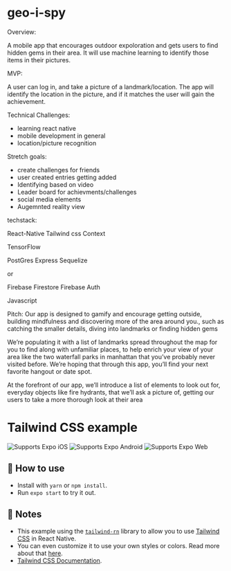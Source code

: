 # geo-i-spy

Overview:

A mobile app that encourages outdoor expoloration and gets users to find hidden gems in their area. It will use machine learning to identify those items in their pictures.

MVP:

A user can log in, and take a picture of a landmark/location. The app will identify the location in the picture, and if it matches the user will gain the achievement.

Technical Challenges:

- learning react native
- mobile development in general
- location/picture recognition

Stretch goals:

- create challenges for friends
- user created entries getting added
- Identifying based on video
- Leader board for achievments/challenges
- social media elements
- Augemnted reality view

techstack:

React-Native
Tailwind css
Context

TensorFlow

PostGres
Express
Sequelize

or

Firebase Firestore
Firebase Auth

Javascript

Pitch:
Our app is designed to gamify and encourage getting outside, building mindfulness and discovering more of the area around you., such as catching the smaller details, diving into landmarks or finding hidden gems

We’re populating it with a list of landmarks spread throughout the map for you to find along with unfamiliar places, to help enrich your view of your area like the two waterfall parks in manhattan that you’ve probably never visited before. We’re hoping that through this app, you’ll find your next favorite hangout or date spot.

At the forefront of our app, we’ll introduce a list of elements to look out for, everyday objects like fire hydrants, that we’ll ask a picture of, getting our users to take a more thorough look at their area

# Tailwind CSS example

<p>
  <!-- iOS -->
  <img alt="Supports Expo iOS" longdesc="Supports Expo iOS" src="https://img.shields.io/badge/iOS-4630EB.svg?style=flat-square&logo=APPLE&labelColor=999999&logoColor=fff" />
  <!-- Android -->
  <img alt="Supports Expo Android" longdesc="Supports Expo Android" src="https://img.shields.io/badge/Android-4630EB.svg?style=flat-square&logo=ANDROID&labelColor=A4C639&logoColor=fff" />
  <!-- Web -->
  <img alt="Supports Expo Web" longdesc="Supports Expo Web" src="https://img.shields.io/badge/web-4630EB.svg?style=flat-square&logo=GOOGLE-CHROME&labelColor=4285F4&logoColor=fff" />
</p>

## 🚀 How to use

- Install with `yarn` or `npm install`.
- Run `expo start` to try it out.

## 📝 Notes

- This example using the [`tailwind-rn`](https://github.com/vadimdemedes/tailwind-rn) library to allow you to use [Tailwind CSS](https://tailwindcss.com/) in React Native.
- You can even customize it to use your own styles or colors. Read more about that [here](https://github.com/vadimdemedes/tailwind-rn#customization).
- [Tailwind CSS Documentation](https://tailwindcss.com/docs/utility-first).
